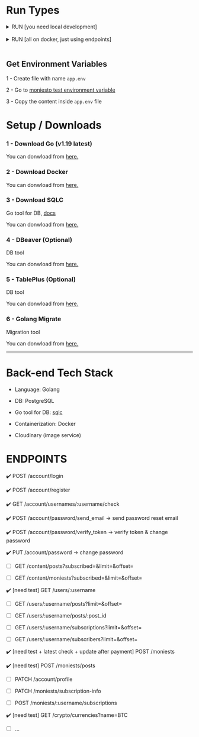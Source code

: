 # Run Types

<details><summary>RUN [you need local development]</summary>

</br>

## 1 - [only once] Run Postgres Container (on Docker)

Make sure `Docker Daemon` is up. (simply run docker).

```bash
make postgres
```

## 2 - [only once] Create DB (do only once)

```bash
make createdb
```

## 3 - [only once/or when needed] Run Migrations

```bash
make migrateup
```

## 4 - [when needed] Generate Go code from Queries

- win:

```bash
docker run --rm -v "%cd%:/src" -w /src kjconroy/sqlc generate
```

- bash

```bash
docker run --rm -v "$(pwd):/src" -w /src kjconroy/sqlc generate
```

## 5 - Run the project

run in live reload mode: (need to install nodemon: `npm install -g nodemon`)

```bash
make run-live
```

OR

run (without live reload):

```bash
make run
```

</details>

</br>

<details><summary>RUN [all on docker, just using endpoints]</summary>
</br>

Make sure Docker is installed on your machine and `Docker Daemon` is up. (simply run docker).

## Run with using make

```bash
make compose
```

`OR if it failed to run the make command, you can run them manually by:`

```bash
docker compose down
docker rmi moniesto-be-api || true
chmod +x wait-for.sh
chmod +x start.sh
docker compose up
```

</details>

</br>

## Get Environment Variables

1 - Create file with name `app.env`

2 - Go to [moniesto test environment variable](https://docs.google.com/document/d/1jgmkveKCvKAi9UTUsUfRwLrHdB65s2XM5ofS3iQVCcM/edit?usp=sharing)

3 - Copy the content inside `app.env` file

# Setup / Downloads

### 1 - Download Go (v1.19 latest)

You can donwload from [here.](https://go.dev/dl)

### 2 - Download Docker

You can donwload from [here.](https://www.docker.com)

### 3 - Download SQLC

Go tool for DB, [docs](https://docs.sqlc.dev/en/stable/)

You can donwload from [here.](https://docs.sqlc.dev/en/latest/overview/install.html)

### 4 - DBeaver (Optional)

DB tool

You can donwload from [here.](https://dbeaver.io/download)

### 5 - TablePlus (Optional)

DB tool

You can donwload from [here.](https://tableplus.com)

### 6 - Golang Migrate

Migration tool

You can donwload from [here.](https://github.com/golang-migrate/migrate/tree/master/cmd/migrate)

---

# Back-end Tech Stack

- Language: Golang

- DB: PostgreSQL

- Go tool for DB: [sqlc](https://docs.sqlc.dev/en/stable/)

- Containerization: Docker

- Cloudinary (image service)

# ENDPOINTS

:heavy_check_mark: POST /account/login

:heavy_check_mark: POST /account/register

:heavy_check_mark: GET /account/usernames/:username/check

:heavy_check_mark: POST /account/password/send_email -> send password reset email

:heavy_check_mark: POST /account/password/verify_token -> verify token & change password

:heavy_check_mark: PUT /account/password -> change password

- [ ] GET /content/posts?subscribed=<subscribed>&limit=<limit>&offset=<offset>

- [ ] GET /content/moniests?subscribed=<subscribed>&limit=<limit>&offset=<offset>

:heavy_check_mark: [need test] GET /users/:username

- [ ] GET /users/:username/posts?limit=<limit>&offset=<offset>

- [ ] GET /users/:username/posts/:post_id

- [ ] GET /users/:username/subscriptions?limit=<limit>&offset=<offset>

- [ ] GET /users/:username/subscribers?limit=<limit>&offset=<offset>

:heavy_check_mark: [need test + latest check + update after payment] POST /moniests

:heavy_check_mark: [need test] POST /moniests/posts

- [ ] PATCH /account/profile

- [ ] PATCH /moniests/subscription-info

- [ ] POST /moniests/:username/subscriptions

:heavy_check_mark: [need test] GET /crypto/currencies?name=BTC

- [ ] ...
